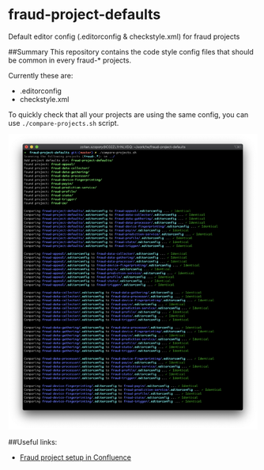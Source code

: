 # fraud-project-defaults
Default editor config (.editorconfig &amp; checkstyle.xml) for fraud projects

##Summary
This repository contains the code style config files that should be common in every fraud-* projects.

Currently these are:
- .editorconfig
- checkstyle.xml

To quickly check that all your projects are using the same config, you can use `./compare-projects.sh` script.

![Screenshot](doc/images/screenshot.png "Sample")


##Useful links:
- [Fraud project setup in Confluence](https://transferwise.atlassian.net/wiki/spaces/FRAUD/pages/1278054795/Fraud+project+setup)
